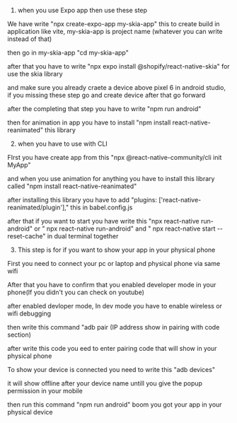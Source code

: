 1. when you use Expo app then use these step

We have write "npx create-expo-app my-skia-app" this to create build in application like vite, my-skia-app is project name (whatever you can write instead of that)

then go in my-skia-app "cd my-skia-app"

after that you have to write "npx expo install @shopify/react-native-skia" for use the skia library

and make sure you already craete a device above pixel 6 in android studio, if you missing these step go and create device after that go forward

after the completing that step you have to write "npm run android"

then for animation in app you have to install "npm install react-native-reanimated" this library




2. when you have to use with CLI

FIrst you have create app from this "npx @react-native-community/cli init MyApp"

and when you use animation for anything you have to install this library called "npm install react-native-reanimated"

after installing this library you have to add "plugins: ['react-native-reanimated/plugin']," this in babel.config.js

after that if you want to start you have write this
 "npx react-native run-android" or
 " npx react-native run-android" and " npx react-native start --reset-cache" in dual terminal together





3. This step is for if you want to show your app in your physical phone

 First you need to connect your pc or laptop and physical phone via same wifi

After that you have to confirm that you enabled developer mode in your phone(If you didn't  you can check on youtube)

after enabled devloper mode, In dev mode you have to enable wireless or wifi debugging

then write this command "adb pair <your phone ipaddress>  (IP address show in pairing with code section)

after write this code you eed to enter pairing code that will show in your physical phone

To show your device is connected you need to write this "adb devices"

it will show offline after your device name untill you give the popup permission in your mobile

then run this command "npm run android"  boom you got your app in your physical device